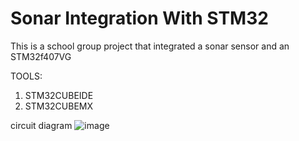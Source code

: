 # Sonar Integration With STM32
This is a school group project that integrated a sonar sensor and an STM32f407VG

TOOLS:
1. STM32CUBEIDE
2. STM32CUBEMX



circuit diagram
![image](https://github.com/user-attachments/assets/7e4bec33-0a41-4d15-b24c-15a158b7a8d5)


   
